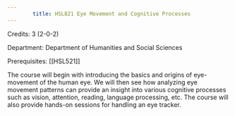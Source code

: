 ```yaml
---
        title: HSL821 Eye Movement and Cognitive Processes
---
```

Credits: 3 (2-0-2)

Department: Department of Humanities and Social Sciences

Prerequisites: [[HSL521]]

The course will begin with introducing the basics and origins of eye-movement of the human eye. We will then see how analyzing eye movement patterns can provide an insight into various cognitive processes such as vision, attention, reading, language processing, etc. The course will also provide hands-on sessions for handling an eye tracker.